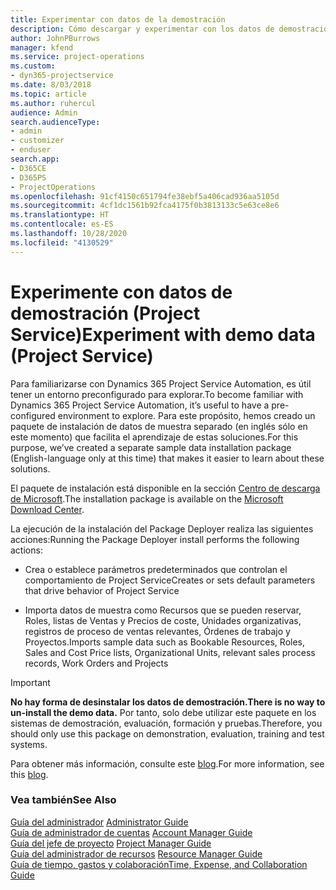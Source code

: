 ```yaml
---
title: Experimentar con datos de la demostración
description: Cómo descargar y experimentar con los datos de demostración para Project Service Automation.
author: JohnPBurrows
manager: kfend
ms.service: project-operations
ms.custom:
- dyn365-projectservice
ms.date: 8/03/2018
ms.topic: article
ms.author: ruhercul
audience: Admin
search.audienceType:
- admin
- customizer
- enduser
search.app:
- D365CE
- D365PS
- ProjectOperations
ms.openlocfilehash: 91cf4150c651794fe38ebf5a406cad936aa5105d
ms.sourcegitcommit: 4cf1dc1561b92fca4175f0b3813133c5e63ce8e6
ms.translationtype: HT
ms.contentlocale: es-ES
ms.lasthandoff: 10/28/2020
ms.locfileid: "4130529"
---
```

# <a name="experiment-with-demo-data-project-service"></a><span data-ttu-id="4882f-103">Experimente con datos de demostración (Project Service)</span><span class="sxs-lookup"><span data-stu-id="4882f-103">Experiment with demo data (Project Service)</span></span>

<span data-ttu-id="4882f-104">Para familiarizarse con Dynamics 365 Project Service Automation, es útil tener un entorno preconfigurado para explorar.</span><span class="sxs-lookup"><span data-stu-id="4882f-104">To become familiar with Dynamics 365 Project Service Automation, it’s useful to have a pre-configured environment to explore.</span></span> <span data-ttu-id="4882f-105">Para este propósito, hemos creado un paquete de instalación de datos de muestra separado (en inglés sólo en este momento) que facilita el aprendizaje de estas soluciones.</span><span class="sxs-lookup"><span data-stu-id="4882f-105">For this purpose, we’ve created a separate sample data installation package (English-language only at this time) that makes it easier to learn about these solutions.</span></span> 

<span data-ttu-id="4882f-106">El paquete de instalación está disponible en la sección [Centro de descarga de Microsoft](https://go.microsoft.com/fwlink/?linkid=859966).</span><span class="sxs-lookup"><span data-stu-id="4882f-106">The installation package is available on the [Microsoft Download Center](https://go.microsoft.com/fwlink/?linkid=859966).</span></span>  

<span data-ttu-id="4882f-107">La ejecución de la instalación del Package Deployer realiza las siguientes acciones:</span><span class="sxs-lookup"><span data-stu-id="4882f-107">Running the Package Deployer install performs the following actions:</span></span> 
  
-   <span data-ttu-id="4882f-108">Crea o establece parámetros predeterminados que controlan el comportamiento de Project Service</span><span class="sxs-lookup"><span data-stu-id="4882f-108">Creates or sets default parameters that drive behavior of Project Service</span></span>  
  
-   <span data-ttu-id="4882f-109">Importa datos de muestra como Recursos que se pueden reservar, Roles, listas de Ventas y Precios de coste, Unidades organizativas, registros de proceso de ventas relevantes, Órdenes de trabajo y Proyectos.</span><span class="sxs-lookup"><span data-stu-id="4882f-109">Imports sample data such as Bookable Resources, Roles, Sales and Cost Price lists, Organizational Units, relevant sales process records, Work Orders and Projects</span></span>    
  
> [!IMPORTANT]
> <span data-ttu-id="4882f-110">**No hay forma de desinstalar los datos de demostración.**</span><span class="sxs-lookup"><span data-stu-id="4882f-110">**There is no way to un-install the demo data.**</span></span> <span data-ttu-id="4882f-111">Por tanto, solo debe utilizar este paquete en los sistemas de demostración, evaluación, formación y pruebas.</span><span class="sxs-lookup"><span data-stu-id="4882f-111">Therefore, you should only use this package on demonstration, evaluation, training and test systems.</span></span>

<span data-ttu-id="4882f-112">Para obtener más información, consulte este [blog](https://blogs.msdn.microsoft.com/crm/2017/10/24/microsoft-dynamics-365-for-field-service-and-project-service-automation-sample-data).</span><span class="sxs-lookup"><span data-stu-id="4882f-112">For more information, see this [blog](https://blogs.msdn.microsoft.com/crm/2017/10/24/microsoft-dynamics-365-for-field-service-and-project-service-automation-sample-data).</span></span>





  
### <a name="see-also"></a><span data-ttu-id="4882f-113">Vea también</span><span class="sxs-lookup"><span data-stu-id="4882f-113">See Also</span></span>  
 <span data-ttu-id="4882f-114">[Guía del administrador](../psa/admin-guide.md) </span><span class="sxs-lookup"><span data-stu-id="4882f-114">[Administrator Guide](../psa/admin-guide.md) </span></span>  
 <span data-ttu-id="4882f-115">[Guía de administrador de cuentas](../psa/account-manager-guide.md) </span><span class="sxs-lookup"><span data-stu-id="4882f-115">[Account Manager Guide](../psa/account-manager-guide.md) </span></span>  
 <span data-ttu-id="4882f-116">[Guía del jefe de proyecto](../psa/project-manager-guide.md) </span><span class="sxs-lookup"><span data-stu-id="4882f-116">[Project Manager Guide](../psa/project-manager-guide.md) </span></span>  
 <span data-ttu-id="4882f-117">[Guía del administrador de recursos](../psa/resource-manager-guide.md) </span><span class="sxs-lookup"><span data-stu-id="4882f-117">[Resource Manager Guide](../psa/resource-manager-guide.md) </span></span>  
 [<span data-ttu-id="4882f-118">Guía de tiempo, gastos y colaboración</span><span class="sxs-lookup"><span data-stu-id="4882f-118">Time, Expense, and Collaboration Guide</span></span>](../psa/time-expense-collaboration-guide.md)
